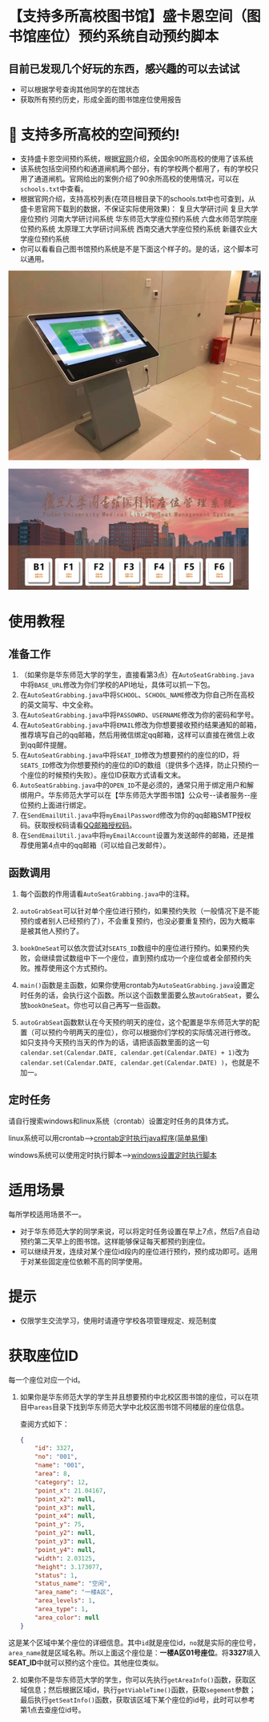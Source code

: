 # 【支持多所高校图书馆】盛卡恩空间（图书馆座位）预约系统自动预约脚本



## 目前已发现几个好玩的东西，感兴趣的可以去试试

- 可以根据学号查询其他同学的在馆状态
- 获取所有预约历史，形成全面的图书馆座位使用报告





# :school: 支持多所高校的空间预约!

- 支持盛卡恩空间预约系统，根据[官网](http://skalibrary.cn/)介绍，全国余90所高校的使用了该系统
- 该系统包括空间预约和通道闸机两个部分，有的学校两个都用了，有的学校只用了通道闸机。官网给出的案例介绍了90余所高校的使用情况，可以在`schools.txt`中查看。
- 根据官网介绍，支持高校列表(在项目根目录下的schools.txt中也可查到，从盛卡恩官网下载到的数据，不保证实际使用效果)：
复旦大学研讨间
  复旦大学座位预约
  河南大学研讨间系统
  华东师范大学座位预约系统
  六盘水师范学院座位预约系统
  太原理工大学研讨间系统
  西南交通大学座位预约系统
  新疆农业大学座位预约系统
- 你可以看看自己图书馆预约系统是不是下面这个样子的。是的话，这个脚本可以通用。

![xitongwaiguan](https://raw.githubusercontent.com/quarkape/ecnu-lib-auto-book/main/imgs/01.jpg)

![](https://raw.githubusercontent.com/quarkape/ecnu-lib-auto-book/main/imgs/02.png)



# 使用教程

## 准备工作

1. （如果你是华东师范大学的学生，直接看第3点）在`AutoSeatGrabbing.java`中将`BASE_URL`修改为你们学校的API地址，具体可以抓一下包。
2. 在`AutoSeatGrabbing.java`中将`SCHOOL`、`SCHOOL_NAME`修改为你自己所在高校的英文简写、中文全称。
3. 在`AutoSeatGrabbing.java`中将`PASSOWRD`、`USERNAME`修改为你的密码和学号。
4. 在`AutoSeatGrabbing.java`中将`EMAIL`修改为你想要接收预约结果通知的邮箱，推荐填写自己的qq邮箱，然后用微信绑定qq邮箱，这样可以直接在微信上收到qq邮件提醒。
5. 在`AutoSeatGrabbing.java`中将`SEAT_ID`修改为想要预约的座位的ID，将`SEATS_ID`修改为你想要预约的座位的ID的数组（提供多个选择，防止只预约一个座位的时候预约失败）。座位ID获取方式请看文末。
6. `AutoSeatGrabbing.java`中的`OPEN_ID`不是必须的，通常只用于绑定用户和解绑用户。华东师范大学可以在【华东师范大学图书馆】公众号--读者服务--座位预约上面进行绑定。
7. 在`SendEmailUtil.java`中将`myEmailPassword`修改为你的qq邮箱SMTP授权码。获取授权码请看[QQ邮箱授权码](https://blog.csdn.net/github_2011/article/details/82664560)。
8. 在`SendEmailUtil.java`中将`myEmailAccount`设置为发送邮件的邮箱，还是推荐使用第4点中的qq邮箱（可以给自己发邮件）。

## 函数调用

1. 每个函数的作用请看`AutoSeatGrabbing.java`中的注释。

2. `autoGrabSeat`可以针对单个座位进行预约，如果预约失败（一般情况下是不能预约或者别人已经预约了），不会重复预约，也没必要重复预约，因为大概率是被其他人预约了。

3. `bookOneSeat`可以依次尝试对`SEATS_ID`数组中的座位进行预约。如果预约失败，会继续尝试数组中下一个座位，直到预约成功一个座位或者全部预约失败。推荐使用这个方式预约。

4. `main()`函数是主函数，如果你使用crontab为`AutoSeatGrabbing.java`设置定时任务的话，会执行这个函数。所以这个函数里面要么放`autoGrabSeat`，要么放`bookOneSeat`。你也可以自己再写一些函数。

5. `autoGrabSeat`函数默认在今天预约明天的座位，这个配置是华东师范大学的配置（可以预约今明两天的座位），你可以根据你们学校的实际情况进行修改。如只支持今天预约当天的作为的话，请把该函数里面的这一句`calendar.set(Calendar.DATE, calendar.get(Calendar.DATE) + 1)`改为`calendar.set(Calendar.DATE, calendar.get(Calendar.DATE) )`，也就是不加一。

   

## 定时任务

请自行搜索windows和linux系统（crontab）设置定时任务的具体方式。

linux系统可以用crontab-->[crontab定时执行java程序(简单易懂)](https://blog.csdn.net/weixin_44422604/article/details/107026556)

windows系统可以使用定时执行脚本-->[windows设置定时执行脚本](https://www.cnblogs.com/sui776265233/p/13602893.html)



# 适用场景

每所学校适用场景不一。

- 对于华东师范大学的同学来说，可以将定时任务设置在早上7点，然后7点自动预约第二天早上的图书馆。这样能够保证每天都预约到座位。
- 可以继续开发，连续对某个座位id段内的座位进行预约，预约成功即可。适用于对某些固定座位依赖不高的同学使用。



# 提示

- 仅限学生交流学习，使用时请遵守学校各项管理规定、规范制度



# 获取座位ID

每一个座位对应一个id。

1. 如果你是华东师范大学的学生并且想要预约中北校区图书馆的座位，可以在项目中`areas`目录下找到华东师范大学中北校区图书馆不同楼层的座位信息。

   查阅方式如下：

   ```json
   {
       "id": 3327,
       "no": "001",
       "name": "001",
       "area": 8,
       "category": 12,
       "point_x": 21.04167,
       "point_x2": null,
       "point_x3": null,
       "point_x4": null,
       "point_y": 75,
       "point_y2": null,
       "point_y3": null,
       "point_y4": null,
       "width": 2.03125,
       "height": 3.173077,
       "status": 1,
       "status_name": "空闲",
       "area_name": "一楼A区",
       "area_levels": 1,
       "area_type": 1,
       "area_color": null
   }
   ```

   

这是某个区域中某个座位的详细信息。其中`id`就是座位id，`no`就是实际的座位号，`area_name`就是区域名称。所以上面这个座位是：**一楼A区01号座位**。将**3327**填入**SEAT_ID**中就可以预约这个座位。其他座位类似。

2. 如果你不是华东师范大学的学生，你可以先执行`getAreaInfo()`函数，获取区域信息；然后根据区域id，执行`getViableTime()`函数，获取`segement`参数；最后执行`getSeatInfo()`函数，获取该区域下某个座位的id号，此时可以参考第1点去查座位id号。